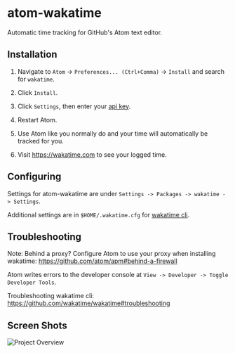 atom-wakatime
=============

Automatic time tracking for GitHub's Atom text editor.


Installation
------------

1. Navigate to `Atom` -> `Preferences... (Ctrl+Comma)` -> `Install` and search for `wakatime`.

2. Click `Install`.

3. Click `Settings`, then enter your [api key](https://wakatime.com/settings#apikey).

4. Restart Atom.

5. Use Atom like you normally do and your time will automatically be tracked for you.

6. Visit https://wakatime.com to see your logged time.


Configuring
-----------

Settings for atom-wakatime are under `Settings -> Packages -> wakatime -> Settings`.

Additional settings are in `$HOME/.wakatime.cfg` for [wakatime cli](https://github.com/wakatime/wakatime#configuring).


Troubleshooting
---------------

Note: Behind a proxy? Configure Atom to use your proxy when installing wakatime:
https://github.com/atom/apm#behind-a-firewall

Atom writes errors to the developer console at `View -> Developer -> Toggle Developer Tools`.

Troubleshooting wakatime cli:
https://github.com/wakatime/wakatime#troubleshooting


Screen Shots
------------

![Project Overview](https://wakatime.com/static/img/ScreenShots/ScreenShot-2014-10-29.png)
